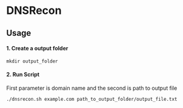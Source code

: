 # DNSRecon

## Usage

#### 1. Create a output folder

`mkdir output_folder`

#### 2. Run Script
First parameter is domain name and the second is path to output file

`./dnsrecon.sh example.com path_to_output_folder/output_file.txt`
